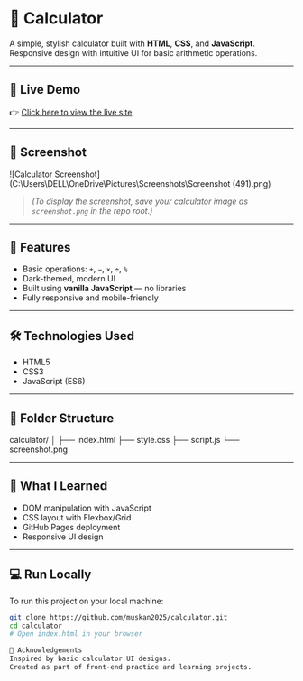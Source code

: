 # 🧮 Calculator

A simple, stylish calculator built with **HTML**, **CSS**, and **JavaScript**.  
Responsive design with intuitive UI for basic arithmetic operations.

---

## 🔗 Live Demo

👉 [Click here to view the live site](https://muskan2025.github.io/calculator/)

---

## 📸 Screenshot

![Calculator Screenshot](C:\Users\DELL\OneDrive\Pictures\Screenshots\Screenshot (491).png)

> *(To display the screenshot, save your calculator image as `screenshot.png` in the repo root.)*

---

## 🚀 Features

- Basic operations: `+`, `−`, `×`, `÷`, `%`
- Dark-themed, modern UI
- Built using **vanilla JavaScript** — no libraries
- Fully responsive and mobile-friendly

---

## 🛠️ Technologies Used

- HTML5
- CSS3
- JavaScript (ES6)

---

## 📁 Folder Structure
calculator/
│
├── index.html
├── style.css
├── script.js
└── screenshot.png

---

## 🧠 What I Learned

- DOM manipulation with JavaScript
- CSS layout with Flexbox/Grid
- GitHub Pages deployment
- Responsive UI design

---

## 💻 Run Locally

To run this project on your local machine:

```bash
git clone https://github.com/muskan2025/calculator.git
cd calculator
# Open index.html in your browser

🙌 Acknowledgements
Inspired by basic calculator UI designs.
Created as part of front-end practice and learning projects.


